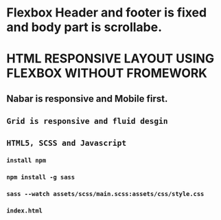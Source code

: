 # Flexbox Header and footer is fixed and body part is scrollabe.
# HTML RESPONSIVE LAYOUT USING FLEXBOX WITHOUT FROMEWORK


## Nabar is responsive and Mobile first.
## `Grid is responsive and fluid desgin`
## `HTML5, SCSS and Javascript`

### `install npm`

### `npm install -g sass`

### `sass --watch assets/scss/main.scss:assets/css/style.css`

### `index.html`
